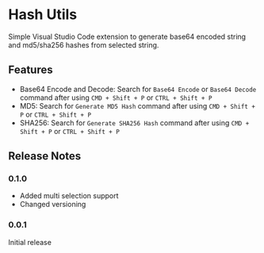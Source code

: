 # Hash Utils
Simple Visual Studio Code extension to generate base64 encoded string and md5/sha256 hashes from selected string.

## Features

- Base64 Encode and Decode: Search for `Base64 Encode` or `Base64 Decode` command after using `CMD + Shift + P` or `CTRL + Shift + P`
- MD5: Search for `Generate MD5 Hash` command after using `CMD + Shift + P` or `CTRL + Shift + P`
- SHA256: Search for `Generate SHA256 Hash` command after using `CMD + Shift + P` or `CTRL + Shift + P`

## Release Notes

### 0.1.0

- Added multi selection support
- Changed versioning


### 0.0.1

Initial release
